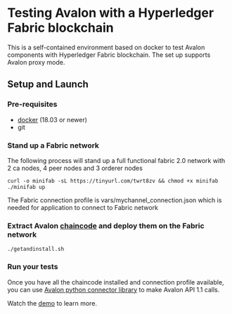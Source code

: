 # Testing Avalon with a Hyperledger Fabric blockchain
This is a self-contained environment based on docker to test Avalon components with
Hyperledger Fabric blockchain. The set up supports Avalon proxy mode.

## Setup and Launch

### Pre-requisites
* [docker](https://www.docker.com/) (18.03 or newer)
* git

### Stand up a Fabric network

The following process will stand up a full functional fabric 2.0 network with 2 ca nodes, 4 peer nodes and 3 orderer nodes
```
curl -o minifab -sL https://tinyurl.com/twrt8zv && chmod +x minifab
./minifab up

```

The Fabric connection profile is vars/mychannel_connection.json which is needed for application to connect to Fabric network


### Extract Avalon [chaincode](https://github.com/hyperledger/avalon/tree/master/sdk/avalon_sdk/connector/blockchains/fabric/chaincode) and deploy them on the Fabric network

```
./getandinstall.sh
```


### Run your tests
Once you have all the chaincode installed and connection profile available, you can use [Avalon python connector library](https://github.com/hyperledger/avalon/tree/master/sdk/avalon_sdk/connector/blockchains/fabric) to make Avalon API 1.1 calls.

Watch the [demo](https://wiki.hyperledger.org/display/avalon/2020-02-11+Fabric+integration) to learn more.

<!--
Licensed under Creative Commons Attribution 4.0 International License
https://creativecommons.org/licenses/by/4.0/
-->
